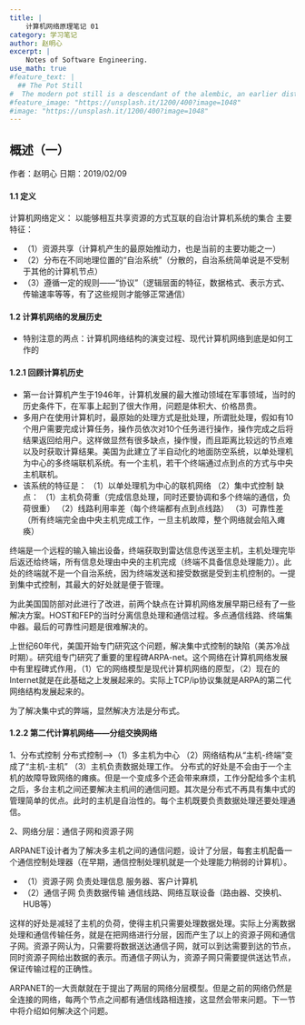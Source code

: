 ```yaml
---
title: |
    计算机网络原理笔记 01
category: 学习笔记
author: 赵明心
excerpt: |
    Notes of Software Engineering.
use_math: true
#feature_text: |
  ## The Pot Still
#  The modern pot still is a descendant of the alembic, an earlier distillation device
#feature_image: "https://unsplash.it/1200/400?image=1048"
#image: "https://unsplash.it/1200/400?image=1048"
---
```


## 概述（一）
作者：赵明心	日期：2019/02/09

#### 1.1 定义

计算机网络定义：
	以能够相互共享资源的方式互联的自治计算机系统的集合
主要特征：
- （1）资源共享（计算机产生的最原始推动力，也是当前的主要功能之一）
- （2）分布在不同地理位置的“自治系统”（分散的，自治系统简单说是不受制于其他的计算机节点）
- （3）遵循一定的规则——“协议”（逻辑层面的特征，数据格式、表示方式、传输速率等等，有了这些规则才能够正常通信）

#### 1.2 计算机网络的发展历史

- 特别注意的两点：计算机网络结构的演变过程、现代计算机网络到底是如何工作的
	
#### 1.2.1 回顾计算机历史
- 第一台计算机产生于1946年，计算机发展的最大推动领域在军事领域，当时的历史条件下，在军事上起到了很大作用，问题是体积大、价格昂贵。
- 多用户在使用计算机时，最原始的处理方式是批处理，所谓批处理，假如有10个用户需要完成计算任务，操作员依次对10个任务进行操作，操作完成之后将结果返回给用户。这样做显然有很多缺点，操作慢，而且距离比较远的节点难以及时获取计算结果。美国为此建立了半自动化的地面防空系统，以单处理机为中心的多终端联机系统。有一个主机，若干个终端通过点到点的方式与中央主机联机。
- 该系统的特征是：
	（1）以单处理机为中心的联机网络
	（2）集中式控制
	缺点：
	（1）主机负荷重（完成信息处理，同时还要协调和多个终端的通信，负荷很重）
	（2）线路利用率差（每个终端都有点到点线路）
	（3）可靠性差（所有终端完全由中央主机完成工作，一旦主机故障，整个网络就会陷入瘫痪）

终端是一个远程的输入输出设备，终端获取到雷达信息传送至主机，主机处理完毕后返还给终端，所有信息处理由中央的主机完成（终端不具备信息处理能力）。此处的终端就不是一个自治系统，因为终端发送和接受数据是受到主机控制的。一提到集中式控制，其最大的好处就是便于管理。

为此美国国防部对此进行了改进，前两个缺点在计算机网络发展早期已经有了一些解决方案。HOST和FEP的当时分离信息处理和通信过程。多点通信线路、终端集中器。最后的可靠性问题是很难解决的。

上世纪60年代，美国开始专门研究这个问题，解决集中式控制的缺陷（美苏冷战时期）。研究组专门研究了重要的里程碑ARPA-net。这个网络在计算机网络发展中有里程碑式作用，（1）它的网络模型是现代计算机网络的原型，（2）现在的Internet就是在此基础之上发展起来的。实际上TCP/ip协议集就是ARPA的第二代网络结构发展起来的。

为了解决集中式的弊端，显然解决方法是分布式。

#### 1.2.2	第二代计算机网络——分组交换网络

1、分布式控制
	分布式控制——>（1）多主机为中心 （2）网络结构从“主机-终端”变成了“主机-主机” （3）主机负责数据处理工作。
	分布式的好处是不会由于一个主机的故障导致网络的瘫痪。但是一个变成多个还会带来麻烦，工作分配给多个主机之后，多台主机之间还要解决主机间的通信问题。其次是分布式不再具有集中式的管理简单的优点。此时的主机是自治性的。每个主机既要负责数据处理还要处理通信。

2、网络分层：通信子网和资源子网

ARPANET设计者为了解决多主机之间的通信问题，设计了分层，每套主机配备一个通信控制处理器（在早期，通信控制处理机就是一个处理能力稍弱的计算机）。

- （1）资源子网 负责处理信息 服务器、客户计算机
- （2）通信子网 负责数据传输 通信线路、网络互联设备（路由器、交换机、HUB等）
		
这样的好处是减轻了主机的负荷，使得主机只需要处理数据处理。实际上分离数据处理和通信传输任务，就是在把网络进行分层，因而产生了以上的资源子网和通信子网。资源子网认为，只需要将数据送达通信子网，就可以到达需要到达的节点，同时资源子网给出数据的表示。而通信子网认为，资源子网只需要提供送达节点，保证传输过程的正确性。

ARPANET的一大贡献就在于提出了两层的网络分层模型。但是之前的网络仍然是全连接的网络，每两个节点之间都有通信线路相连接，这显然会带来问题。下一节中将介绍如何解决这个问题。